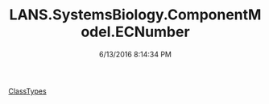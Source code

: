 ﻿---
title: LANS.SystemsBiology.ComponentModel.ECNumber
date: 6/13/2016 8:14:34 PM
---

[ClassTypes](T-LANS.SystemsBiology.ComponentModel.ECNumber.ClassTypes.html)
